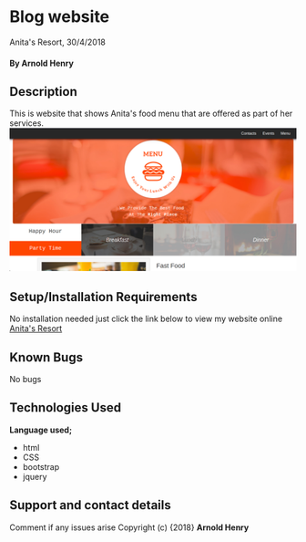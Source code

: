 # Blog website
Anita's Resort, 30/4/2018
#### By **Arnold Henry**
## Description
This is website that shows Anita's food menu that are offered as part of her services.
![Landing page photo](images/screenshotland.png)
## Setup/Installation Requirements
No installation needed just click the link below to view my website online
[Anita's Resort](https://arnoldhenry.github.io/fastfood/)
## Known Bugs
No bugs
## Technologies Used
**Language used;**
* html
* CSS
* bootstrap
* jquery
## Support and contact details
Comment if any issues arise
Copyright (c) {2018} **Arnold Henry**
